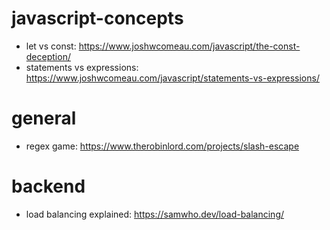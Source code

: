 # javascript-concepts

- let vs const: https://www.joshwcomeau.com/javascript/the-const-deception/
- statements vs expressions: https://www.joshwcomeau.com/javascript/statements-vs-expressions/


# general
- regex game: https://www.therobinlord.com/projects/slash-escape

# backend
- load balancing explained: https://samwho.dev/load-balancing/
